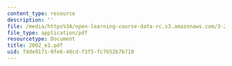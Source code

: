 ```yaml
---
content_type: resource
description: ''
file: /media/https%3A/open-learning-course-data-rc.s3.amazonaws.com/3-20-materials-at-equilibrium-sma-5111-fall-2003/fdde91710fe648cdf3f5fc7652b7b710_2002_e1.pdf
file_type: application/pdf
resourcetype: Document
title: 2002_e1.pdf
uid: fdde9171-0fe6-48cd-f3f5-fc7652b7b710
---
```


